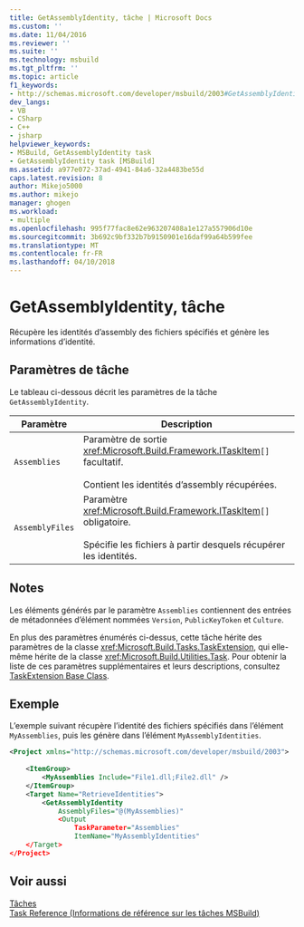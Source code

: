 ```yaml
---
title: GetAssemblyIdentity, tâche | Microsoft Docs
ms.custom: ''
ms.date: 11/04/2016
ms.reviewer: ''
ms.suite: ''
ms.technology: msbuild
ms.tgt_pltfrm: ''
ms.topic: article
f1_keywords:
- http://schemas.microsoft.com/developer/msbuild/2003#GetAssemblyIdentity
dev_langs:
- VB
- CSharp
- C++
- jsharp
helpviewer_keywords:
- MSBuild, GetAssemblyIdentity task
- GetAssemblyIdentity task [MSBuild]
ms.assetid: a977e072-37ad-4941-84a6-32a4483be55d
caps.latest.revision: 8
author: Mikejo5000
ms.author: mikejo
manager: ghogen
ms.workload:
- multiple
ms.openlocfilehash: 995f77fac8e62e963207408a1e127a557906d10e
ms.sourcegitcommit: 3b692c9bf332b7b9150901e16daf99a64b599fee
ms.translationtype: MT
ms.contentlocale: fr-FR
ms.lasthandoff: 04/10/2018
---
```

# <a name="getassemblyidentity-task"></a>GetAssemblyIdentity, tâche
Récupère les identités d’assembly des fichiers spécifiés et génère les informations d’identité.  
  
## <a name="task-parameters"></a>Paramètres de tâche  
 Le tableau ci-dessous décrit les paramètres de la tâche `GetAssemblyIdentity`.  
  
|Paramètre|Description|  
|---------------|-----------------|  
|`Assemblies`|Paramètre de sortie <xref:Microsoft.Build.Framework.ITaskItem>`[]` facultatif.<br /><br /> Contient les identités d’assembly récupérées.|  
|`AssemblyFiles`|Paramètre <xref:Microsoft.Build.Framework.ITaskItem>`[]` obligatoire.<br /><br /> Spécifie les fichiers à partir desquels récupérer les identités.|  
  
## <a name="remarks"></a>Notes  
 Les éléments générés par le paramètre `Assemblies` contiennent des entrées de métadonnées d’élément nommées `Version`, `PublicKeyToken` et `Culture`.  
  
 En plus des paramètres énumérés ci-dessus, cette tâche hérite des paramètres de la classe <xref:Microsoft.Build.Tasks.TaskExtension>, qui elle-même hérite de la classe <xref:Microsoft.Build.Utilities.Task>. Pour obtenir la liste de ces paramètres supplémentaires et leurs descriptions, consultez [TaskExtension Base Class](../msbuild/taskextension-base-class.md).  
  
## <a name="example"></a>Exemple  
 L’exemple suivant récupère l’identité des fichiers spécifiés dans l’élément `MyAssemblies`, puis les génère dans l’élément `MyAssemblyIdentities`.  
  
```xml  
<Project xmlns="http://schemas.microsoft.com/developer/msbuild/2003">  
  
    <ItemGroup>  
        <MyAssemblies Include="File1.dll;File2.dll" />  
    </ItemGroup>  
    <Target Name="RetrieveIdentities">  
        <GetAssemblyIdentity  
            AssemblyFiles="@(MyAssemblies)"  
            <Output  
                TaskParameter="Assemblies"  
                ItemName="MyAssemblyIdentities"  
    </Target>  
</Project>  
```  
  
## <a name="see-also"></a>Voir aussi  
 [Tâches](../msbuild/msbuild-tasks.md)   
 [Task Reference (Informations de référence sur les tâches MSBuild)](../msbuild/msbuild-task-reference.md)